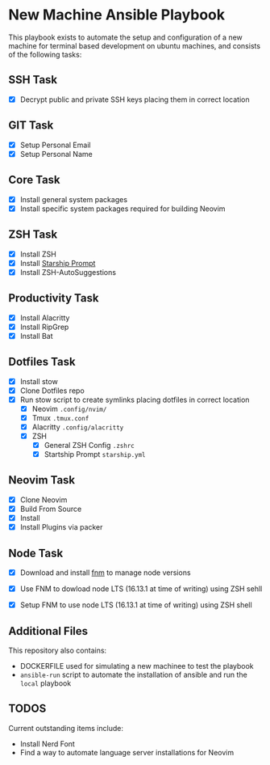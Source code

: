# New Machine Ansible Playbook
This playbook exists to automate the setup and configuration of a new machine for
terminal based development on ubuntu machines, and consists of the following tasks:

## SSH Task
- [x] Decrypt public and private SSH keys placing them in correct location

## GIT Task
- [x] Setup Personal Email
- [x] Setup Personal Name

## Core Task
- [x] Install general system packages
- [x] Install specific system packages required for building Neovim

## ZSH Task
- [x] Install ZSH
- [x] Install [Starship Prompt](https://github.com/starship/starship)
- [x] Install ZSH-AutoSuggestions

## Productivity Task
- [x] Install Alacritty
- [x] Install RipGrep
- [x] Install Bat

## Dotfiles Task
- [x] Install stow
- [x] Clone Dotfiles repo
- [x] Run stow script to create symlinks placing dotfiles in correct location
  - [x] Neovim `.config/nvim/`
  - [x] Tmux `.tmux.conf`
  - [x] Alacritty `.config/alacritty`
  - [x] ZSH 
    - [x] General ZSH Config `.zshrc`
    - [x] Startship Prompt `starship.yml`

## Neovim Task
- [x] Clone Neovim
- [x] Build From Source
- [x] Install 
- [x] Install Plugins via packer

## Node Task
- [x] Download and install [fnm](https://github.com/Schniz/fnm) to manage node versions
- [x] Use FNM to dowload node LTS (16.13.1 at time of writing) using ZSH sehll
- [x] Setup FNM to use node LTS (16.13.1 at time of writing) using ZSH shell


## Additional Files
This repository also contains:
- DOCKERFILE used for simulating a new machinee to test the playbook
- `ansible-run` script to automate the installation of ansible and run the `local` playbook

## TODOS
Current outstanding items include:
- Install Nerd Font
- Find a way to automate language server installations for Neovim
